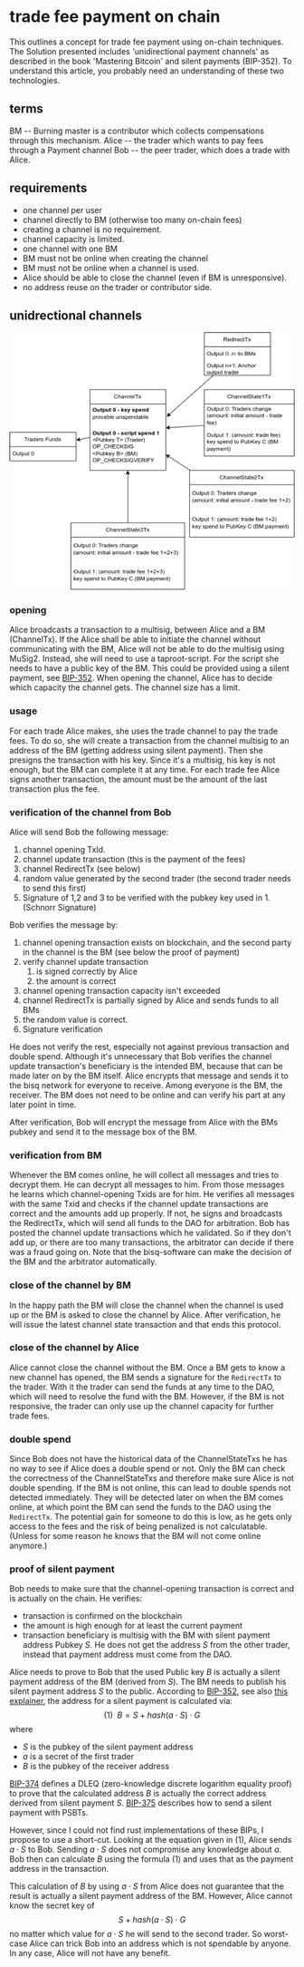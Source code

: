 # trade fee payment on chain

This outlines a concept for trade fee payment using on-chain techniques.
The Solution presented includes 'unidirectional payment channels' as described in
the book 'Mastering Bitcoin' and silent payments (BIP-352).
To understand this article, you probably need an understanding of these two
technologies.

## terms

BM -- Burning master is a contributor which collects compensations through this mechanism.
Alice -- the trader which wants to pay fees through a Payment channel
Bob -- the peer trader, which does a trade with Alice.

## requirements

- one channel per user
- channel directly to BM (otherwise too many on-chain fees)
- creating a channel is no requirement.
- channel capacity is limited.
- one channel with one BM
- BM must not be online when creating the channel
- BM must not be online when a channel is used.
- Alice should be able to close the channel (even if BM is unresponsive).
- no address reuse on the trader or contributor side.

## unidrectional channels

![tradefeepayment.drawio.png](renderedForWeb/tradefeepayment.drawio.png)

### opening

Alice broadcasts a transaction to a multisig, between Alice and a BM (ChannelTx).
If the Alice shall be
able to initiate the channel without communicating with the BM, Alice will not be able to
do the multisig using MuSig2. Instead, she will need to use a taproot-script. For the script she
needs to have a public key of the BM. This could be provided using a silent payment, see [BIP-352](https://github.com/bitcoin/bips/blob/master/bip-0352.mediawiki).
When opening the channel, Alice has to decide which capacity the channel gets. The channel size
has a limit.

### usage

For each trade Alice makes, she uses the trade channel to pay the trade fees. To do so,
she will create a transaction from the channel multisig to an address of the BM (getting address
using silent payment). Then she presigns the transaction with his key. Since it's a multisig, his
key is not enough, but the BM can complete it at any time. For each trade fee Alice signs
another transaction, the amount must be the amount of the last transaction plus the fee.

### verification of the channel from Bob

Alice will send Bob the following message:

1. channel opening TxId.
2. channel update transaction (this is the payment of the fees)
3. channel RedirectTx (see below)
4. random value generated by the second trader (the second trader needs to send this first)
5. Signature of 1,2 and 3 to be verified with the pubkey key used in 1. (Schnorr Signature)

Bob verifies the message by:

1. channel opening transaction exists on blockchain, and the second party in the channel is the
   BM (see below the proof of payment)
2. verify channel update transaction
    1. is signed correctly by Alice
    2. the amount is correct
3. channel opening transaction capacity isn't exceeded
4. channel RedirectTx is partially signed by Alice and sends funds to all BMs
5. the random value is correct.
6. Signature verification

He does not verify the rest, especially not against previous transaction and double spend.
Although it's unnecessary that Bob verifies the channel update transaction's beneficiary is the
intended BM, because that can be made later on by the BM itself. Alice encrypts that message and
sends it to the bisq network
for everyone to receive. Among everyone is the BM, the receiver. The BM does not need to be online
and can verify his part at any later point in time.

After verification, Bob will encrypt the message from Alice with the BMs pubkey
and send it to the message box of the BM.

### verification from BM

Whenever the BM comes online, he will collect all messages and tries to decrypt them. He can
decrypt all messages to him. From those messages he learns which channel-opening Txids are for
him. He verifies all messages with the same Txid and checks if the channel update transactions are
correct and the amounts add up properly. If not, he signs and broadcasts the RedirectTx, which
will send all funds to the DAO for arbitration. Bob has posted the channel update
transactions which he validated. So if they don't add up, or there are too many transactions, the
arbitrator can decide if there was a fraud going on.
Note that the bisq-software can make the decision of the BM and the arbitrator automatically.

### close of the channel by BM

In the happy path the BM will close the channel when the channel is used up
or the BM is asked to close the channel by Alice.
After verification, he will issue the latest channel state transaction and that ends this protocol.

### close of the channel by Alice

Alice cannot close the channel without the BM. Once a BM gets to know a new channel
has opened, the BM sends a signature for the `RedirectTx` to the trader.
With it the trader can send the funds at any time to the DAO, which will need
to resolve the fund with the BM.
However, if the BM is not responsive, the trader can only use up the channel
capacity for further trade fees.

### double spend

Since Bob does not have the historical data of the ChannelStateTxs
he has no way to see if Alice does a double spend or not.
Only the BM can check the correctness of the ChannelStateTxs and therefore make sure
Alice is not double spending. If the BM is not online, this can lead
to double spends not detected immediately. They will be detected later on when the
BM comes online, at which point the BM can send the funds to the DAO using the `RedirectTx`.
The potential gain for someone to do this is low, as he gets only access to the fees and
the risk of being penalized is not calculatable. (Unless for some reason he knows that the
BM will not come online anymore.)

### proof of silent payment

Bob needs to make sure that the channel-opening transaction is correct
and is actually on the chain. He verifies:

- transaction is confirmed on the blockchain
- the amount is high enough for at least the current payment
- transaction beneficiary is multisig with the BM with silent payment address Pubkey $S$.
  He does not get the address $S$ from the other trader, instead that payment address must
  come from the DAO.

Alice needs to prove to Bob that the used Public key $B$ is
actually a silent payment address of the BM (derived from $S$). The BM needs to publish his silent payment address $S$
to the public.
According to [BIP-352](https://github.com/bitcoin/bips/blob/master/bip-0352.mediawiki), see also [this explainer](SilentPayment.md), the address
for a silent payment is calculated via:
$$(1)\hspace{5pt} B = S + hash(a \cdot S) \cdot G$$
where

- $S$ is the pubkey of the silent payment address
- $a$ is a secret of the first trader
- $B$ is the pubkey of the receiver address

[BIP-374](https://github.com/bitcoin/bips/blob/master/bip-0374.mediawiki) defines
a DLEQ (zero-knowledge discrete logarithm equality proof) to prove that the calculated address
$B$ is actually the correct address derived from silent payment $S$.
[BIP-375](https://github.com/bitcoin/bips/blob/master/bip-0375.mediawiki) describes how to
send a silent payment with PSBTs.

However, since I could not find rust implementations
of these BIPs, I propose to use a short-cut.
Looking at the equation given in (1), Alice sends $a\cdot S$ to Bob.
Sending $a\cdot S$ does not compromise any knowledge about $a$. Bob
then can calculate $B$ using the formula (1) and uses that as the payment address
in the transaction.

This calculation of $B$ by using $a \cdot S$ from Alice does not guarantee that the
result is actually a silent payment address of the BM. However, Alice cannot know the
secret key of $$S + hash(a \cdot S) \cdot G$$ no matter which value for $a \cdot S$ he will send to
the second trader. So worst-case Alice can trick Bob into an address which
is not spendable by anyone. In any case, Alice will not have any benefit.

